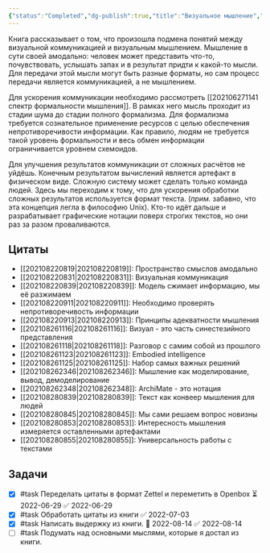 ```yaml
---
{"status":"Completed","dg-publish":true,"title":"Визуальное мышление","category":"book","tags":["books"],"rating":3,"date":"2021-08-22T09:04:28+03:00","modified_at":"2022-08-14T15:30:19+03:00","permalink":"/books/vizualnoe-myshlenie/","dgPassFrontmatter":true}
---
```





Книга рассказывает о том, что произошла подмена понятий между визуальной коммуникацией и визуальным мышлением. Мышление в сути своей амодально: человек может представить что-то, почувствовать, услышать запах и в результат придти к какой-то мысли. Для передачи этой мысли могут быть разные форматы, но сам процесс передачи является коммуникацией, а не мышлением.

Для ускорения коммуникации необходимо рассмотреть [[202106271141 спектр формальности мышления]]. В рамках него мысль проходит из стадии шума до стадии полного формализма. Для формализма требуется сознательное применение ресурсов с целью обеспечения непротиворечивости информации. Как правило, людям не требуется такой уровень формальности и весь обмен информации ограничивается уровнем схемоидов.

Для улучшения результатов коммуникации от сложных расчётов не уйдёшь. Конечным результатом вычислений является артефакт в физическом виде. Сложную систему может сделать только команда людей. Здесь мы переходим к тому, что для ускорения обработки сложных результатов используется формат текста. (*прим.* забавно, что эта концепция легла в философию Unix). Кто-то идёт дальше и разрабатывает графические нотации поверх строгих текстов, но они раз за разом проваливаются.

## Цитаты

- [[202108220819|202108220819]]: Пространство смыслов амодально
- [[202108220831|202108220831]]: Визуальная коммуникация
- [[202108220839|202108220839]]: Модель сжимает информацию, мы её разжимаем
- [[202108220911|202108220911]]: Необходимо проверять непротиворечивость информации
- [[202108220913|202108220913]]: Принципы адекватности мышления
- [[202108261116|202108261116]]: Визуал - это часть синестезийного представления
- [[202108261118|202108261118]]: Разговор с самим собой из прошлого
- [[202108261123|202108261123]]: Embodied intelligence
- [[202108261125|202108261125]]: Набор самых важных решений
- [[202108262346|202108262346]]: Мышление как моделирование, вывод, демоделирование
- [[202108262348|202108262348]]: ArchiMate - это нотация
- [[202108280839|202108280839]]: Текст как конвеер мышления для людей
- [[202108280845|202108280845]]: Мы сами решаем вопрос новизны
- [[202108280853|202108280853]]: Интересность мышления измеряется оставленными артефактами
- [[202108280855|202108280855]]: Универсальность работы с текстами


## Задачи

- [x] #task Переделать цитаты в формат Zettel и переметить в Openbox ⏳ 2022-06-29 ✅ 2022-06-29
- [x] #task Обработать цитаты из книги ✅ 2022-07-03
- [x] #task Написать выдержку из книги. 📅 2022-08-14 ✅ 2022-08-14
- [ ] #task Подумать над основными мыслями, которые я достал из книги. 
